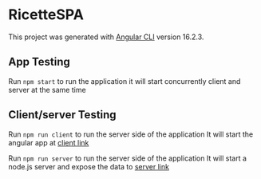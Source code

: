 # RicetteSPA

This project was generated with [Angular CLI](https://github.com/angular/angular-cli) version 16.2.3.

## App Testing

Run `npm start` to run the application
it will start concurrently client and server at the same time 

## Client/server Testing

Run `npm run client` to run the server side of the application
It will start the angular app at [client link](localhost:4200)

Run `npm run server` to run the server side of the application
It will start a node.js server and expose the data to [server link](localhost:3000)
